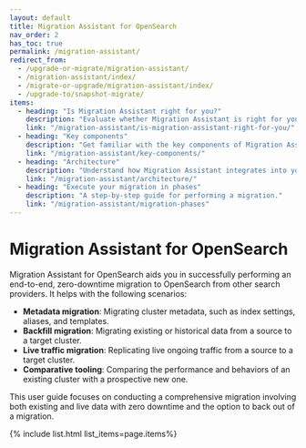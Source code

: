 ```yaml
---
layout: default
title: Migration Assistant for OpenSearch
nav_order: 2
has_toc: true
permalink: /migration-assistant/
redirect_from:
  - /upgrade-or-migrate/migration-assistant/
  - /migration-assistant/index/
  - /migrate-or-upgrade/migration-assistant/index/
  - /upgrade-to/snapshot-migrate/
items:
  - heading: "Is Migration Assistant right for you?"
    description: "Evaluate whether Migration Assistant is right for your use case."
    link: "/migration-assistant/is-migration-assistant-right-for-you/"
  - heading: "Key components"
    description: "Get familiar with the key components of Migration Assistant."
    link: "/migration-assistant/key-components/"
  - heading: "Architecture"
    description: "Understand how Migration Assistant integrates into your infrastructure."
    link: "/migration-assistant/architecture/"
  - heading: "Execute your migration in phases"
    description: "A step-by-step guide for performing a migration."
    link: "/migration-assistant/migration-phases"
---
```


# Migration Assistant for OpenSearch

Migration Assistant for OpenSearch aids you in successfully performing an end-to-end, zero-downtime migration to OpenSearch from other search providers. It helps with the following scenarios:

- **Metadata migration**: Migrating cluster metadata, such as index settings, aliases, and templates.
- **Backfill migration**: Migrating existing or historical data from a source to a target cluster.
- **Live traffic migration**: Replicating live ongoing traffic from a source to a target cluster.
- **Comparative tooling**: Comparing the performance and behaviors of an existing cluster with a prospective new one.

This user guide focuses on conducting a comprehensive migration involving both existing and live data with zero downtime and the option to back out of a migration.

{% include list.html list_items=page.items%}


